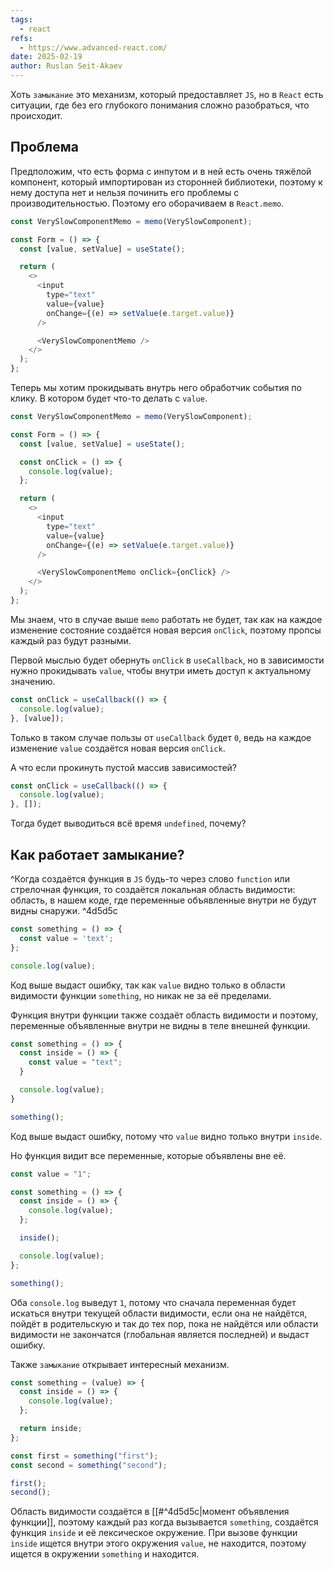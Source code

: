 ```yaml
---
tags:
  - react
refs:
  - https://www.advanced-react.com/
date: 2025-02-19
author: Ruslan Seit-Akaev
---
```

Хоть `замыкание` это механизм, который предоставляет `JS`, но в `React` есть ситуации, где без его глубокого понимания сложно разобраться, что происходит.

## Проблема

Предположим, что есть форма с инпутом и в ней есть очень тяжёлой компонент, который импортирован из сторонней библиотеки, поэтому к нему доступа нет и нельзя починить его проблемы с производительностью. Поэтому его оборачиваем в `React.memo`.

```js
const VerySlowComponentMemo = memo(VerySlowComponent);

const Form = () => {
  const [value, setValue] = useState();

  return (
    <>
      <input
        type="text"
        value={value}
        onChange={(e) => setValue(e.target.value)}
      />

      <VerySlowComponentMemo />
    </>
  );
};
```

Теперь мы хотим прокидывать внутрь него обработчик события по клику. В котором будет что-то делать с `value`.

```js
const VerySlowComponentMemo = memo(VerySlowComponent);

const Form = () => {
  const [value, setValue] = useState();

  const onClick = () => {
    console.log(value);
  };

  return (
    <>
      <input
        type="text"
        value={value}
        onChange={(e) => setValue(e.target.value)}
      />

      <VerySlowComponentMemo onClick={onClick} />
    </>
  );
};
```

Мы знаем, что в случае выше `memo` работать не будет, так как на каждое изменение состояние создаётся новая версия `onClick`, поэтому пропсы каждый раз будут разными. 

Первой мыслью будет обернуть `onClick` в `useCallback`, но в зависимости нужно прокидывать `value`, чтобы внутри иметь доступ к актуальному значению.

```js
const onClick = useCallback(() => {
  console.log(value);
}, [value]);
```

Только в таком случае пользы от `useCallback` будет `0`, ведь на каждое изменение `value` создаётся новая версия `onClick`.

А что если прокинуть пустой массив зависимостей?

```js
const onClick = useCallback(() => {
  console.log(value);
}, []);
```

Тогда будет выводиться всё время `undefined`, почему?

## Как работает замыкание?

^Когда создаётся функция в `JS` будь-то через слово `function` или стрелочная функция, то создаётся локальная область видимости: область, в нашем коде, где переменные объявленные внутри не будут видны снаружи. ^4d5d5c

```js
const something = () => {
  const value = 'text';
};

console.log(value);
```

Код выше выдаст ошибку, так как `value` видно только в области видимости функции `something`, но никак не за её пределами.

Функция внутри функции также создаёт область видимости и поэтому, переменные объявленные внутри не видны в теле внешней функции.

```js
const something = () => {
  const inside = () => {
    const value = "text";
  }

  console.log(value);
}

something();
```

Код выше выдаст ошибку, потому что `value` видно только внутри `inside`.

Но функция видит все переменные, которые объявлены вне её.

```js
const value = "1";

const something = () => {
  const inside = () => {
    console.log(value);
  };

  inside();

  console.log(value);
};

something();
```

Оба `console.log` выведут `1`, потому что сначала переменная будет искаться внутри текущей области видимости, если она не найдётся, пойдёт в родительскую и так до тех пор, пока не найдётся или области видимости не закончатся (глобальная является последней) и выдаст ошибку.

Также `замыкание` открывает интересный механизм.

```js
const something = (value) => {
  const inside = () => {
    console.log(value);
  };

  return inside;
};

const first = something("first");
const second = something("second");

first();
second();
```

Область видимости создаётся в [[#^4d5d5c|момент объявления функции]], поэтому каждый раз когда вызывается `something`, создаётся функция `inside` и её лексическое окружение. При вызове функции `inside` ищется внутри этого окружения `value`, не находится, поэтому ищется в окружении `something` и находится.
